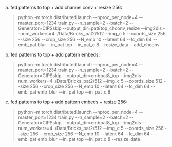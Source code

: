

a. fed patterns to top + add channel conv + resize 256:

> python -m torch.distributed.launch --nproc_per_node=4 --master_port=1234 train.py --n_sample=2 --batch=2 --Generator=CIPSskip --output_dir=pat8top_chconv_resize --img2dis --num_workers=4 ./Data/Bricks_pat2/512 --img_c 5 --coords_size 256 --size 256 --crop_size 256 --N_emb 10 --latent 64 --fc_dim 64 --emb_pat blur --in_pat top --in_pat_c 8 --resize_data --add_chconv


b. fed patterns to top + add pattern embeds:

> python -m torch.distributed.launch --nproc_per_node=4 --master_port=1234 train.py --n_sample=2 --batch=2 --Generator=CIPSskip --output_dir=embpat8_top --img2dis --num_workers=4 ./Data/Bricks_pat2/512 --img_c 5 --coords_size 512 --size 256 --crop_size 256 --N_emb 10 --latent 64 --fc_dim 64 --emb_pat emb_blur --in_pat top --in_pat_c 8

c. fed patterns to top + add pattern embeds + resize 256:

> python -m torch.distributed.launch --nproc_per_node=4 --master_port=1234 train.py --n_sample=2 --batch=2 --Generator=CIPSskip --output_dir=embpat8_top --img2dis --num_workers=4 ./Data/Bricks_pat2/512 --img_c 5 --coords_size 256 --size 256 --crop_size 256 --N_emb 10 --latent 64 --fc_dim 64 --emb_pat emb_blur --in_pat top --in_pat_c 8 --resize_data
